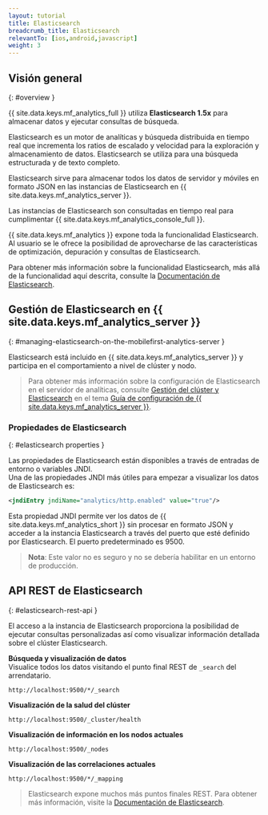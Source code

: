 ```yaml
---
layout: tutorial
title: Elasticsearch
breadcrumb_title: Elasticsearch
relevantTo: [ios,android,javascript]
weight: 3
---
```

<!-- NLS_CHARSET=UTF-8 -->
## Visión general
{: #overview }

{{ site.data.keys.mf_analytics_full }} utiliza **Elasticsearch 1.5x** para almacenar datos y ejecutar consultas de búsqueda.  

Elasticsearch es un motor de analíticas y búsqueda distribuida en tiempo real que incrementa los ratios de escalado y velocidad para la exploración y almacenamiento de datos. Elasticsearch se utiliza para una búsqueda estructurada y de texto completo.

Elasticsearch sirve para almacenar todos los datos de servidor y móviles en formato JSON en las instancias de Elasticsearch en {{ site.data.keys.mf_analytics_server }}.

Las instancias de Elasticsearch son consultadas en tiempo real para cumplimentar {{ site.data.keys.mf_analytics_console_full }}.

{{ site.data.keys.mf_analytics }} expone toda la funcionalidad Elasticsearch. Al usuario se le ofrece la posibilidad de aprovecharse de las características de optimización, depuración y consultas de Elasticsearch.

Para obtener más información sobre la funcionalidad Elasticsearch, más allá de la funcionalidad aquí descrita, consulte la [Documentación de Elasticsearch](https://www.elastic.co/guide/en/elasticsearch/reference/1.5/index.html).

## Gestión de Elasticsearch en {{ site.data.keys.mf_analytics_server }}
{: #managing-elasticsearch-on-the-mobilefirst-analytics-server }

Elasticsearch está incluido en {{ site.data.keys.mf_analytics_server }} y participa en el comportamiento a nivel de clúster y nodo.

> Para obtener más información sobre la configuración de Elasticsearch en el servidor de analíticas, consulte [Gestión del clúster y Elasticsearch](../../installation-configuration/production/analytics/configuration#cluster-management-and-elasticsearch) en el tema [Guía de configuración de {{ site.data.keys.mf_analytics_server }}](../../installation-configuration/production/analytics/configuration).

### Propiedades de Elasticsearch
{: #elasticsearch properties }

Las propiedades de Elasticsearch están disponibles a través de entradas de entorno o variables JNDI.  
Una de las propiedades JNDI más útiles para empezar a visualizar los datos de Elasticsearch es:

```xml
<jndiEntry jndiName="analytics/http.enabled" value="true"/>
```

Esta propiedad JNDI permite ver los datos de {{ site.data.keys.mf_analytics_short }} sin procesar en formato JSON y acceder a la instancia Elasticsearch a través del puerto que esté definido por Elasticsearch. El puerto predeterminado es 9500.

> **Nota**: Este valor no es seguro y no se debería habilitar en un entorno de producción.

## API REST de Elasticsearch
{: #elasticsearch-rest-api }

El acceso a la instancia de Elasticsearch proporciona la posibilidad de ejecutar consultas personalizadas así como visualizar información detallada sobre el clúster Elasticsearch.

**Búsqueda y visualización de datos**  
Visualice todos los datos visitando el punto final REST de `_search` del arrendatario.  

```
http://localhost:9500/*/_search
```

**Visualización de la salud del clúster**  

```
http://localhost:9500/_cluster/health
```

**Visualización de información en los nodos actuales**  

```
http://localhost:9500/_nodes
```

**Visualización de las correlaciones actuales**  

```
http://localhost:9500/*/_mapping
```

> Elasticsearch expone muchos más puntos finales REST. Para obtener más información, visite la [Documentación de Elasticsearch](https://www.elastic.co/guide/en/elasticsearch/reference/1.5/index.html).
